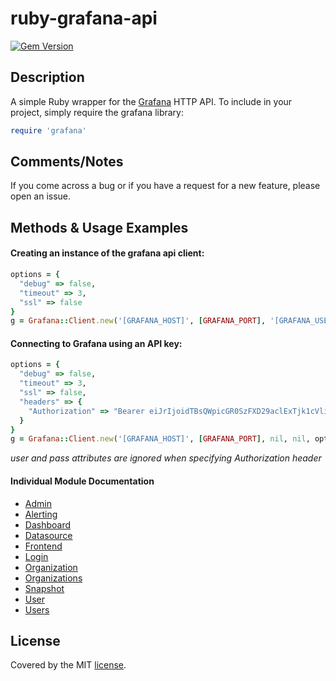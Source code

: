 # ruby-grafana-api

[![Gem Version](https://badge.fury.io/rb/grafana-api.svg)](https://badge.fury.io/rb/grafana-api)

## Description

A simple Ruby wrapper for the [Grafana](http://docs.grafana.org/reference/http_api/)  HTTP API.  To include in your project, simply require the grafana library:

```ruby
require 'grafana'
```

## Comments/Notes

If you come across a bug or if you have a request for a new feature, please open an issue.


## Methods & Usage Examples

#### Creating an instance of the grafana api client: 
```ruby
options = {
  "debug" => false,
  "timeout" => 3,
  "ssl" => false
}
g = Grafana::Client.new('[GRAFANA_HOST]', [GRAFANA_PORT], '[GRAFANA_USER]', '[GRAFANA_PASS]', options)
```

#### Connecting to Grafana using an API key:
```ruby
options = {
  "debug" => false,
  "timeout" => 3,
  "ssl" => false,
  "headers" => {
    "Authorization" => "Bearer eiJrIjoidTBsQWpicGR0SzFXD29aclExTjk1cVliMWREUVp0alAiLCJuIjoiR8JhZGFzaG3yFiwiawQIOjE2"
  }
}
g = Grafana::Client.new('[GRAFANA_HOST]', [GRAFANA_PORT], nil, nil, options)
```
*user and pass attributes are ignored when specifying Authorization header*

#### Individual Module Documentation

* [Admin](docs/ADMIN.md) 
* [Alerting](docs/ALERTING.md)
* [Dashboard](docs/DASHBOARD.md) 
* [Datasource](docs/DATASOURCE.md) 
* [Frontend](docs/FRONTEND.md) 
* [Login](docs/LOGIN.md) 
* [Organization](docs/ORGANIZATION.md) 
* [Organizations](docs/ORGANIZATIONS.md) 
* [Snapshot](docs/SNAPSHOT.md) 
* [User](docs/USER.md) 
* [Users](docs/USERS.md) 


## License

Covered by the MIT [license](LICENSE).

